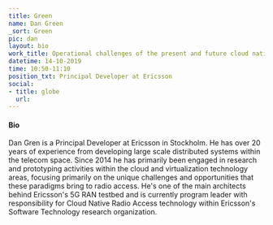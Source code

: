 ```yaml
---
title: Green
name: Dan Green
_sort: Green
pic: dan
layout: bio
work_title: Operational challenges of the present and future cloud native RAN
datetime: 14-10-2019
time: 10:50-11:10
position_txt: Principal Developer at Ericsson
social:
- title: globe
  url: 
---
```


#### Bio

Dan Gren is a Principal Developer at Ericsson in Stockholm. He has over 20 years
of experience from developing large scale distributed systems within the telecom
space. Since 2014 he has primarily been engaged in research and prototyping activities
within the cloud and virtualization technology areas, focusing primarily on the unique
challenges and opportunities that these paradigms bring to radio access. He's one of the main 
architects behind Ericsson's 5G RAN testbed and is currently program leader with responsibility
for Cloud Native Radio Access technology within Ericsson's Software Technology research
organization.
